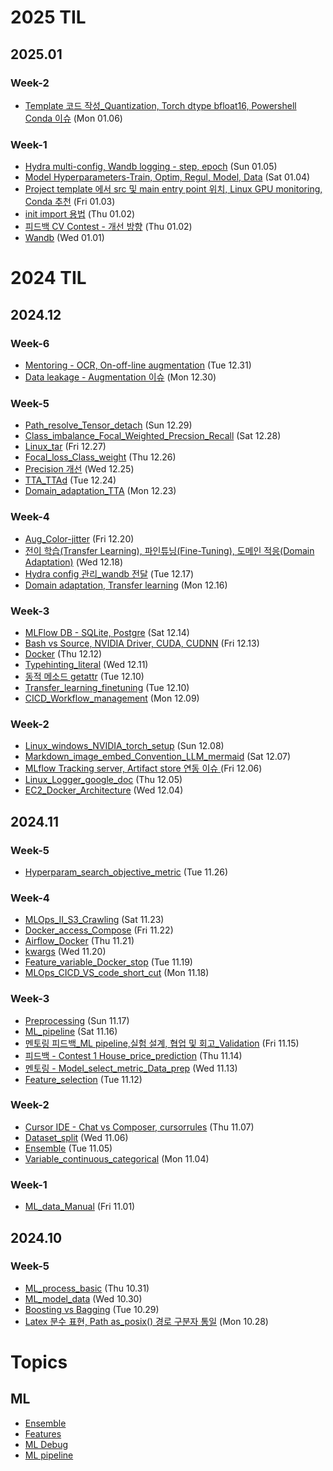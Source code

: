 # 2025 TIL
## 2025.01
### Week-2
- [Template 코드 작성_Quantization, Torch dtype bfloat16, Powershell Conda 이슈](_Daily/250106_Template%20%EC%BD%94%EB%93%9C%20%EC%9E%91%EC%84%B1_Quantization%2C%20Torch%20dtype%20bfloat16%2C%20Powershell%20Conda%20%EC%9D%B4%EC%8A%88.md) (Mon 01.06)

### Week-1
- [Hydra multi-config, Wandb logging - step, epoch](_Daily/250105_Hydra%20multi-config%2C%20Wandb%20logging%20-%20step%2C%20epoch.md) (Sun 01.05)
- [Model Hyperparameters-Train, Optim, Regul, Model, Data](_Daily/250104_Model%20Hyperparameters-Train%2C%20Optim%2C%20Regul%2C%20Model%2C%20Data.md) (Sat 01.04)
- [Project template 에서 src 및 main entry point 위치, Linux GPU monitoring, Conda 추천](_Daily/250103_Project%20template%20%EC%97%90%EC%84%9C%20src%20%EB%B0%8F%20main%20entry%20point%20%EC%9C%84%EC%B9%98%2C%20Linux%20GPU%20monitoring%2C%20Conda%20%EC%B6%94%EC%B2%9C.md) (Fri 01.03)
- [init import 용법](_Daily/Python/250102_init%20import%20%EC%9A%A9%EB%B2%95.md) (Thu 01.02)
- [피드백 CV Contest - 개선 방향](_Daily/Mentoring/250102_%ED%94%BC%EB%93%9C%EB%B0%B1%20CV%20Contest%20-%20%EA%B0%9C%EC%84%A0%20%EB%B0%A9%ED%96%A5.md) (Thu 01.02)
- [Wandb](_Daily/250101_Wandb.md) (Wed 01.01)

# 2024 TIL
## 2024.12
### Week-6
- [Mentoring - OCR, On-off-line augmentation](_Daily/Mentoring/20241231_Mentoring%20-%20OCR%2C%20On-off-line%20augmentation.md) (Tue 12.31)
- [Data leakage - Augmentation 이슈](_Daily/241230_Data%20leakage%20-%20Augmentation%20%EC%9D%B4%EC%8A%88.md) (Mon 12.30)

### Week-5
- [Path_resolve_Tensor_detach](_Daily/Python/20241229_Path_resolve_Tensor_detach.md) (Sun 12.29)
- [Class_imbalance_Focal_Weighted_Precsion_Recall](_Daily/20241228_Class_imbalance_Focal_Weighted_Precsion_Recall.md) (Sat 12.28)
- [Linux_tar](_Daily/Linux_Git/20241227_Linux_tar.md) (Fri 12.27)
- [Focal_loss_Class_weight](_Daily/20241226_Focal_loss_Class_weight.md) (Thu 12.26)
- [Precision 개선](_Daily/241225_Precision%20%EA%B0%9C%EC%84%A0.md) (Wed 12.25)
- [TTA_TTAd](_Daily/20241224_TTA_TTAd.md) (Tue 12.24)
- [Domain_adaptation_TTA](_Daily/20241223_Domain_adaptation_TTA.md) (Mon 12.23)

### Week-4
- [Aug_Color-jitter](_Daily/20241220_Aug_Color-jitter.md) (Fri 12.20)
- [전이 학습(Transfer Learning), 파인튜닝(Fine-Tuning), 도메인 적응(Domain Adaptation)](_Daily/241218_%EC%A0%84%EC%9D%B4%20%ED%95%99%EC%8A%B5%28Transfer%20Learning%29%2C%20%ED%8C%8C%EC%9D%B8%ED%8A%9C%EB%8B%9D%28Fine-Tuning%29%2C%20%EB%8F%84%EB%A9%94%EC%9D%B8%20%EC%A0%81%EC%9D%91%28Domain%20Adaptation%29.md) (Wed 12.18)
- [Hydra config 관리_wandb 전달](_Daily/241217_Hydra%20config%20%EA%B4%80%EB%A6%AC_wandb%20%EC%A0%84%EB%8B%AC.md) (Tue 12.17)
- [Domain adaptation, Transfer learning](_Daily/20241216_Domain%20adaptation%2C%20Transfer%20learning.md) (Mon 12.16)

### Week-3
- [MLFlow DB - SQLite, Postgre](_Daily/241214_MLFlow%20DB%20-%20SQLite%2C%20Postgre.md) (Sat 12.14)
- [Bash vs Source, NVIDIA Driver, CUDA, CUDNN](_Daily/241213_Bash%20vs%20Source%2C%20NVIDIA%20Driver%2C%20CUDA%2C%20CUDNN.md) (Fri 12.13)
- [Docker](_Daily/MLOps/20241212_Docker.md) (Thu 12.12)
- [Typehinting_literal](_Daily/Python/20241211_Typehinting_literal.md) (Wed 12.11)
- [동적 메소드 getattr](_Daily/241210_%EB%8F%99%EC%A0%81%20%EB%A9%94%EC%86%8C%EB%93%9C%20getattr.md) (Tue 12.10)
- [Transfer_learning_finetuning](_Daily/20241210_Transfer_learning_finetuning.md) (Tue 12.10)
- [CICD_Workflow_management](_Daily/MLOps/20241209_CICD_Workflow_management.md) (Mon 12.09)

### Week-2
- [Linux_windows_NVIDIA_torch_setup](_Daily/Linux_Git/20241208_Linux_windows_NVIDIA_torch_setup.md) (Sun 12.08)
- [Markdown_image_embed_Convention_LLM_mermaid](_Daily/Python/20241207_Markdown_image_embed_Convention_LLM_mermaid.md) (Sat 12.07)
- [MLflow Tracking server, Artifact store 연동 이슈 ](_Daily/241206_MLflow%20Tracking%20server%2C%20Artifact%20store%20%EC%97%B0%EB%8F%99%20%EC%9D%B4%EC%8A%88%20.md) (Fri 12.06)
- [Linux_Logger_google_doc](_Daily/Linux_Git/20241205_Linux_Logger_google_doc.md) (Thu 12.05)
- [EC2_Docker_Architecture](_Daily/MLOps/20241204_EC2_Docker_Architecture.md) (Wed 12.04)

## 2024.11
### Week-5
- [Hyperparam_search_objective_metric](_Daily/20241126_Hyperparam_search_objective_metric.md) (Tue 11.26)

### Week-4
- [MLOps_II_S3_Crawling](_Daily/MLOps/20241123_MLOps_II_S3_Crawling.md) (Sat 11.23)
- [Docker_access_Compose](_Daily/MLOps/20241122_Docker_access_Compose.md) (Fri 11.22)
- [Airflow_Docker](_Daily/MLOps/20241121_Airflow_Docker.md) (Thu 11.21)
- [kwargs](_Daily/Python/20241120_kwargs.md) (Wed 11.20)
- [Feature_variable_Docker_stop](_Daily/20241119_Feature_variable_Docker_stop.md) (Tue 11.19)
- [MLOps_CICD_VS_code_short_cut](_Daily/MLOps/20241118_MLOps_CICD_VS_code_short_cut.md) (Mon 11.18)

### Week-3
- [Preprocessing](_Daily/20241117_Preprocessing.md) (Sun 11.17)
- [ML_pipeline](_Daily/20241116_ML_pipeline.md) (Sat 11.16)
- [멘토링 피드백_ML pipeline,실험 설계, 협업 및 회고_Validation](_Daily/Mentoring/241115_%EB%A9%98%ED%86%A0%EB%A7%81%20%ED%94%BC%EB%93%9C%EB%B0%B1_ML%20pipeline%2C%EC%8B%A4%ED%97%98%20%EC%84%A4%EA%B3%84%2C%20%ED%98%91%EC%97%85%20%EB%B0%8F%20%ED%9A%8C%EA%B3%A0_Validation.md) (Fri 11.15)
- [피드백 - Contest 1 House_price_prediction](_Daily/Mentoring/20241114_%ED%94%BC%EB%93%9C%EB%B0%B1%20-%20Contest%201%20House_price_prediction.md) (Thu 11.14)
- [멘토링 - Model_select_metric_Data_prep](_Daily/Mentoring/20241113_%EB%A9%98%ED%86%A0%EB%A7%81%20-%20Model_select_metric_Data_prep.md) (Wed 11.13)
- [Feature_selection](_Daily/20241112_Feature_selection.md) (Tue 11.12)

### Week-2
- [Cursor IDE - Chat vs Composer, cursorrules](_Daily/241107_Cursor%20IDE%20-%20Chat%20vs%20Composer%2C%20cursorrules.md) (Thu 11.07)
- [Dataset_split](_Daily/20241106_Dataset_split.md) (Wed 11.06)
- [Ensemble](_Daily/20241105_Ensemble.md) (Tue 11.05)
- [Variable_continuous_categorical](_Daily/20241104_Variable_continuous_categorical.md) (Mon 11.04)

### Week-1
- [ML_data_Manual](_Daily/20241101_ML_data_Manual.md) (Fri 11.01)

## 2024.10
### Week-5
- [ML_process_basic](_Daily/20241031_ML_process_basic.md) (Thu 10.31)
- [ML_model_data](_Daily/20241030_ML_model_data.md) (Wed 10.30)
- [Boosting vs Bagging](_Daily/241029_Boosting%20vs%20Bagging.md) (Tue 10.29)
- [Latex 분수 표현, Path as_posix() 경로 구분자 통일](_Daily/241028_Latex%20%EB%B6%84%EC%88%98%20%ED%91%9C%ED%98%84%2C%20Path%20as_posix%28%29%20%EA%B2%BD%EB%A1%9C%20%EA%B5%AC%EB%B6%84%EC%9E%90%20%ED%86%B5%EC%9D%BC.md) (Mon 10.28)


# Topics
## ML
  - [Ensemble](ML/Ensemble.md)
  - [Features](ML/Features.md)
  - [ML Debug](ML/ML%20Debug.md)
  - [ML pipeline](ML/ML%20pipeline.md)
